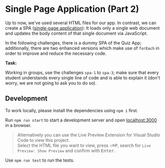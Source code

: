 # Single Page Application (Part 2)

Up to now, we've used several HTML files for our app. In contrast, we can create a SPA
([single-page application](https://developer.mozilla.org/en-US/docs/Glossary/SPA)): It loads only a
single web document and updates the body content of that single document via JavaScript.

In the following challenges, there is a dummy SPA of the Quiz App; additionally, there are two
enhanced versions which make use of `forEach` in order to improve and reduce the necessary code.

**Task:**

Working in groups, use the challenges `spa-1` to `spa-3`; make sure that every student understands every
single line of code and is able to explain it (don't worry, we are not going to ask you to do so).

## Development

To work locally, please install the dependencies using `npm i` first.

Run `npm run start` to start a development server and open [localhost:3000](http://localhost:3000) in a browser.

> Alternatively you can use the Live Preview Extension for Visual Studio Code to view this project.  
> Select the HTML file you want to view, press <kbd>⇧</kbd><kbd>⌘</kbd><kbd>P</kbd>, search for `Live Preview: Show Preview` and confirm with <kbd>Enter</kbd>.

Use `npm run test` to run the tests.
